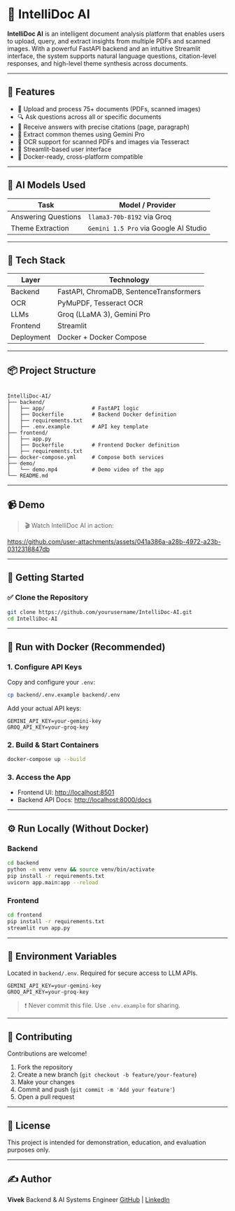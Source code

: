 # 🧠 IntelliDoc AI

**IntelliDoc AI** is an intelligent document analysis platform that enables users to upload, query, and extract insights from multiple PDFs and scanned images. With a powerful FastAPI backend and an intuitive Streamlit interface, the system supports natural language questions, citation-level responses, and high-level theme synthesis across documents.

---

## 🚀 Features

- 📄 Upload and process 75+ documents (PDFs, scanned images)
- 🔍 Ask questions across all or specific documents
- 📌 Receive answers with precise citations (page, paragraph)
- 🧩 Extract common themes using Gemini Pro
- 🧾 OCR support for scanned PDFs and images via Tesseract
- 💬 Streamlit-based user interface
- 🐳 Docker-ready, cross-platform compatible

---

## 🧠 AI Models Used

| Task                | Model / Provider           |
|---------------------|----------------------------|
| Answering Questions | `llama3-70b-8192` via Groq |
| Theme Extraction    | `Gemini 1.5 Pro` via Google AI Studio |

---

## 🧱 Tech Stack

| Layer     | Technology                        |
|-----------|------------------------------------|
| Backend   | FastAPI, ChromaDB, SentenceTransformers |
| OCR       | PyMuPDF, Tesseract OCR            |
| LLMs      | Groq (LLaMA 3), Gemini Pro        |
| Frontend  | Streamlit                         |
| Deployment| Docker + Docker Compose           |

---

## 📦 Project Structure

```

IntelliDoc-AI/
├── backend/
│   ├── app/               # FastAPI logic
│   ├── Dockerfile         # Backend Docker definition
│   ├── requirements.txt
│   ├── .env.example       # API key template
├── frontend/
│   ├── app.py
│   ├── Dockerfile         # Frontend Docker definition
│   ├── requirements.txt
├── docker-compose.yml     # Compose both services
├── demo/
│   └── demo.mp4           # Demo video of the app
└── README.md

````

---

## 📹 Demo

> 🎬 Watch IntelliDoc AI in action:

https://github.com/user-attachments/assets/041a386a-a28b-4972-a23b-0312318847db

---

## 🚀 Getting Started

### ✅ Clone the Repository

```bash
git clone https://github.com/yourusername/IntelliDoc-AI.git
cd IntelliDoc-AI
````

---

## 🐳 Run with Docker (Recommended)

### 1. Configure API Keys

Copy and configure your `.env`:

```bash
cp backend/.env.example backend/.env
```

Add your actual API keys:

```env
GEMINI_API_KEY=your-gemini-key
GROQ_API_KEY=your-groq-key
```

### 2. Build & Start Containers

```bash
docker-compose up --build
```

### 3. Access the App

* Frontend UI: [http://localhost:8501](http://localhost:8501)
* Backend API Docs: [http://localhost:8000/docs](http://localhost:8000/docs)

---

## ⚙️ Run Locally (Without Docker)

### Backend

```bash
cd backend
python -m venv venv && source venv/bin/activate
pip install -r requirements.txt
uvicorn app.main:app --reload
```

### Frontend

```bash
cd frontend
pip install -r requirements.txt
streamlit run app.py
```

---

## 🔐 Environment Variables

Located in `backend/.env`. Required for secure access to LLM APIs.

```env
GEMINI_API_KEY=your-gemini-key
GROQ_API_KEY=your-groq-key
```

> ❗ Never commit this file. Use `.env.example` for sharing.

---

## 🤝 Contributing

Contributions are welcome!

1. Fork the repository
2. Create a new branch (`git checkout -b feature/your-feature`)
3. Make your changes
4. Commit and push (`git commit -m 'Add your feature'`)
5. Open a pull request

---

## 📎 License

This project is intended for demonstration, education, and evaluation purposes only.

---

## ✍️ Author

**Vivek**
Backend & AI Systems Engineer
[GitHub](https://github.com/vt57299) | [LinkedIn](https://linkedin.com/in/vivek-thakur-7079aa17b)
